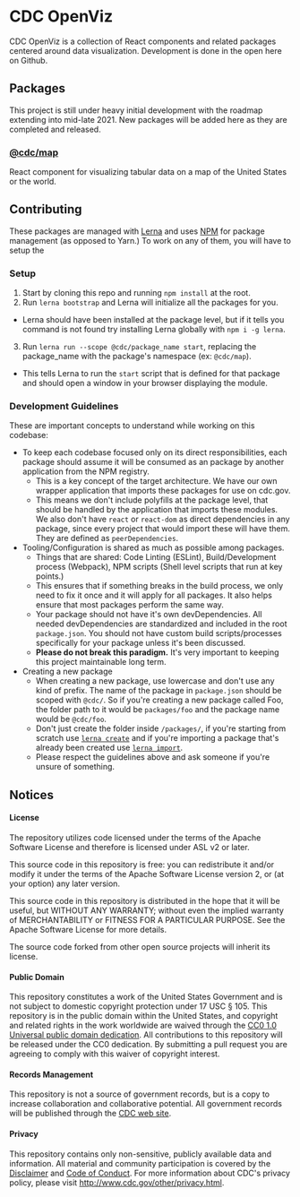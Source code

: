 # CDC OpenViz

CDC OpenViz is a collection of React components and related packages centered around data visualization. Development is done in the open here on Github.

## Packages

This project is still under heavy initial development with the roadmap extending into mid-late 2021. New packages will be added here as they are completed and released.

### [@cdc/map](https://github.com/CDCgov/cdc-open-viz/tree/master/packages/CDC-Maps)

React component for visualizing tabular data on a map of the United States or the world.
## Contributing

These packages are managed with [Lerna](https://github.com/lerna/lerna#readme) and uses [NPM]() for package management (as opposed to Yarn.) To work on any of them, you will have to setup the 

### Setup

1. Start by cloning this repo and running `npm install` at the root.
2. Run `lerna bootstrap` and Lerna will initialize all the packages for you.
 * Lerna should have been installed at the package level, but if it tells you command is not found try installing Lerna globally with `npm i -g lerna`.
3. Run `lerna run --scope @cdc/package_name start`, replacing the package_name with the package's namespace (ex: `@cdc/map`).
 * This tells Lerna to run the `start` script that is defined for that package and should open a window in your browser displaying the module.

 ### Development Guidelines

These are important concepts to understand while working on this codebase:

* To keep each codebase focused only on its direct responsibilities, each package should assume it will be consumed as an package by another application from the NPM registry.
  * This is a key concept of the target architecture. We have our own wrapper application that imports these packages for use on cdc.gov.
  * This means we don't include polyfills at the package level, that should be handled by the application that imports these modules. We also don't have `react` or `react-dom` as direct dependencies in any package, since every project that would import these will have them. They are defined as `peerDependencies`.
* Tooling/Configuration is shared as much as possible among packages.
  * Things that are shared: Code Linting (ESLint), Build/Development process (Webpack), NPM scripts (Shell level scripts that run at key points.)
  * This ensures that if something breaks in the build process, we only need to fix it once and it will apply for all packages. It also helps ensure that most packages perform the same way.
  * Your package should not have it's own devDependencies. All needed devDependencies are standardized and included in the root `package.json`. You should not have custom build scripts/processes specifically for your package unless it's been discussed.
  * **Please do not break this paradigm.** It's very important to keeping this project maintainable long term.
* Creating a new package
  * When creating a new package, use lowercase and don't use any kind of prefix. The name of the package in `package.json` should be scoped with `@cdc/`. So if you're creating a new package called Foo, the folder path to it would be `packages/foo` and the package name would be `@cdc/foo`.
  * Don't just create the folder inside `/packages/`, if you're starting from scratch use [`lerna create`](https://www.npmjs.com/package/@lerna/create) and if you're importing a package that's already been created use [`lerna import`](https://www.npmjs.com/package/@lerna/import).
  * Please respect the guidelines above and ask someone if you're unsure of something.

## Notices

#### License

The repository utilizes code licensed under the terms of the Apache Software License and therefore is licensed under ASL v2 or later.

This source code in this repository is free: you can redistribute it and/or modify it under the terms of the Apache Software License version 2, or (at your option) any later version.

This source code in this repository is distributed in the hope that it will be useful, but WITHOUT ANY WARRANTY; without even the implied warranty of MERCHANTABILITY or FITNESS FOR A PARTICULAR PURPOSE. See the Apache Software License for more details.

The source code forked from other open source projects will inherit its license.

#### Public Domain

This repository constitutes a work of the United States Government and is not subject to domestic copyright protection under 17 USC § 105. This repository is in the public domain within the United States, and copyright and related rights in the work worldwide are waived through the [CC0 1.0 Universal public domain dedication](https://creativecommons.org/publicdomain/zero/1.0/). All contributions to this repository will be released under the CC0 dedication. By submitting a pull request you are agreeing to comply with this waiver of copyright interest.

#### Records Management

This repository is not a source of government records, but is a copy to increase collaboration and collaborative potential. All government records will be published through the [CDC web site](https://www.cdc.gov/).

#### Privacy

This repository contains only non-sensitive, publicly available data and information. All material and community participation is covered by the [Disclaimer](https://github.com/CDCgov/template/blob/master/DISCLAIMER.md) and [Code of Conduct](https://github.com/CDCgov/template/blob/master/code-of-conduct.md). For more information about CDC's privacy policy, please visit http://www.cdc.gov/other/privacy.html.